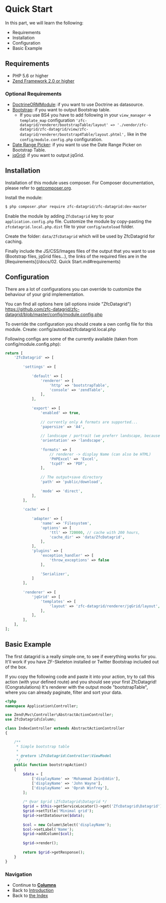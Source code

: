 # Quick Start

In this part, we will learn the following:

* Requirements
* Installation
* Configuration
* Basic Example

## Requirements

- PHP 5.6 or higher
- [Zend Framework 2.0 or higher](https://github.com/zendframework/zendframework)

### Optional Requirements
- [DoctrineORMModule](https://github.com/doctrine/DoctrineORMModule): if you want to use Doctrine as datasource.
- [Bootstrap](http://getbootstrap.com/): if you want to output Bootstrap table.
    - If you use BS4 you have to add following in your `view_manager` -> `template_map` configuration `'zfc-datagrid/renderer/bootstrapTable/layout' => './vendor/zfc-datagrid/zfc-datagrid/view/zfc-datagrid/renderer/bootstrap4Table/layout.phtml',` like in the `config/module.config.php` configuration.  
- [Date Range Picker](https://github.com/dangrossman/bootstrap-daterangepicker): if you want to use the Date Range Picker on Bootstrap Table.
- [jqGrid](http://www.trirand.com): if you want to output jqGrid.

## Installation

Installation of this module uses composer. For Composer documentation, please refer to [getcomposer.org](http://getcomposer.org/).

Install the module:

```sh
$ php composer.phar require zfc-datagrid/zfc-datagrid:dev-master
```

Enable the module by adding `ZfcDatagrid` key to your `application.config.php` file. Customize the module by copy-pasting
the `zfcdatagrid.local.php.dist` file to your `config/autoload` folder.

Create the folder: `data/ZfcDatagrid` which will be used by ZfcDatagrid for caching.

Finally include the JS/CSS/Images files of the output that you want to use (Bootstrap files, jqGrid files...), the links of the required 
files are in the [Requirements](/docs/02. Quick Start.md#requirements)

## Configuration

There are a lot of configurations you can override to customize the behaviour of your grid implementation.

You can find all options here (all options inside "ZfcDatagrid") https://github.com/zfc-datagrid/zfc-datagrid/blob/master/config/module.config.php

To override the configuration you should create a own config file for this module. Create: config/autoload/zfcdatagrid.local.php

Following configs are some of the currently available (taken from config/module.config.php):

```php
return [
    'ZfcDatagrid' => [
        
        'settings' => [
            
            'default' => [
                'renderer' => [
                    'http' => 'bootstrapTable',
                    'console' => 'zendTable',
                ],
            ],
            
            'export' => [
                'enabled' => true,
                
                // currently only A formats are supported...
                'papersize' => 'A4',
                
                // landscape / portrait (we preferr landscape, because datagrids are often wide)
                'orientation' => 'landscape',
                
                'formats' => [
                    // renderer -> display Name (can also be HTML)
                    'PHPExcel' => 'Excel',
                    'tcpdf' => 'PDF',
                ],
                
                // The output+save directory
                'path' => 'public/download',
                
                'mode' => 'direct',
            ],
        ],
        
        'cache' => [
            
            'adapter' => [
                'name' => 'Filesystem',
                'options' => [
                    'ttl' => 720000, // cache with 200 hours,
                    'cache_dir' => 'data/ZfcDatagrid',
                ],
            ],
            'plugins' => [
                'exception_handler' => [
                    'throw_exceptions' => false
                ],
                
                'Serializer',
            ]
        ],
        
        'renderer' => [
            'jqGrid' => [
                'templates' => [
                    'layout' => 'zfc-datagrid/renderer/jqGrid/layout',
                ],
            ],
        ],
    ],
];
```

## Basic Example

The first datagrid is a really simple one, to see if everything works for you. 
It'll work if you have ZF-Skeleton installed or Twitter Bootstrap included out of the box.

If you copy the following code and paste it into your action, try to call this action (with your defined route) and you should see your 
first ZfcDatagrid! (Congratulations) It's renderer with the output mode "bootstrapTable", where you can already paginate, filter and sort your data.


```php
<?php
namespace Application\Controller;

use Zend\Mvc\Controller\AbstractActionController;
use ZfcDatagrid\Column;

class IndexController extends AbstractActionController
{

    /**
     * Simple bootstrap table
     *
     * @return \ZfcDatagrid\Controller\ViewModel
     */
    public function bootstrapAction()
    {
        $data = [
            ['displayName' => 'Mohammad ZeinEddin'],
            ['displayName' => 'John Wayne'],
            ['displayName' => 'Oprah Winfrey'],
        ];
        
        /* @var $grid \ZfcDatagrid\Datagrid */
        $grid = $this->getServiceLocator()->get('ZfcDatagrid\Datagrid');
        $grid->setTitle('Minimal grid');
        $grid->setDataSource($data);
        
        $col = new Column\Select('displayName');
        $col->setLabel('Name');
        $grid->addColumn($col);
        
        $grid->render();
        
        return $grid->getResponse();
    }
}
```

### Navigation

* Continue to [**Columns**](/docs/03.%20Columns.md)
* Back to [Introduction](/docs/01.%20Introduction.md)
* Back to [the Index](/docs/README.md)
